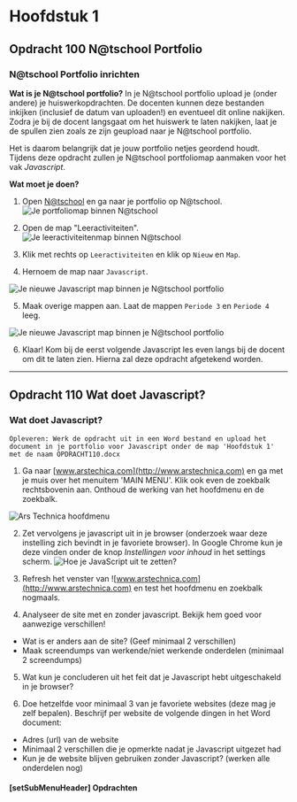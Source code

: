 ﻿# Hoofdstuk 1

## Opdracht 100 N@tschool Portfolio

### N@tschool Portfolio inrichten

**Wat is je N@tschool portfolio?**
In je N@tschool portfolio upload je (onder andere) je huiswerkopdrachten. 
De docenten kunnen deze bestanden inkijken (inclusief de datum van uploaden!) en eventueel dit online nakijken. Zodra je bij de docent langsgaat om het huiswerk te laten nakijken, laat je de spullen zien zoals ze zijn geupload naar je N@tschool portfolio.

Het is daarom belangrijk dat je jouw portfolio netjes geordend houdt. Tijdens deze opdracht zullen je N@tschool portfoliomap aanmaken voor het vak *Javascript*.

**Wat moet je doen?**

1. Open <a href="https://elo.kw1c.nl" target="_blank">N@tschool</a> en ga naar je portfolio op N@tschool.
![Je portfoliomap binnen N@tschool](https://raw.githubusercontent.com/ictacademiekw1c/opdrachten-repository/master/javascript/productie/afbeeldingen/Opdracht100-1.png)

2. Open de map "Leeractiviteiten".
![Je leeractiviteitenmap binnen N@tschool](https://raw.githubusercontent.com/ictacademiekw1c/opdrachten-repository/master/javascript/productie/afbeeldingen/Opdracht100-2.png)

3. Klik met rechts op ``Leeractiviteiten`` en klik op ``Nieuw`` en ``Map``.

4. Hernoem de map naar ``Javascript``.

![Je nieuwe Javascript map binnen je N@tschool portfolio](https://raw.githubusercontent.com/ictacademiekw1c/opdrachten-repository/master/javascript/productie/afbeeldingen/Opdracht100-3.png)

5. Maak overige mappen aan. Laat de mappen ``Periode 3`` en ``Periode 4`` leeg.

![Je nieuwe Javascript map binnen je N@tschool portfolio](https://raw.githubusercontent.com/ictacademiekw1c/opdrachten-repository/master/javascript/productie/afbeeldingen/Opdracht100-4.png)

6. Klaar! Kom bij de eerst volgende Javascript les even langs bij de docent om dit te laten zien. Hierna zal deze opdracht afgetekend worden.

---

## Opdracht 110 Wat doet Javascript?

### Wat doet Javascript?

``Opleveren: Werk de opdracht uit in een Word bestand en upload het document in je portfolio voor Javascript onder de map 'Hoofdstuk 1' met de naam OPDRACHT110.docx``

1. Ga naar [www.arstechica.com](http://www.arstechnica.com) en ga met je muis over het menuitem 'MAIN MENU'. Klik ook even de zoekbalk rechtsbovenin aan. Onthoud de werking van het hoofdmenu en de zoekbalk.

![Ars Technica hoofdmenu](https://raw.githubusercontent.com/ictacademiekw1c/opdrachten-repository/master/javascript/productie/afbeeldingen/opdracht100.png "Ars Technica hoofdmenu")

2. Zet vervolgens je javascript uit in je browser (onderzoek waar deze instelling zich bevindt in je favoriete browser). In Google Chrome kun je deze vinden onder de knop *Instellingen voor inhoud* in het settings scherm.
![Hoe je JavaScript uit te zetten?](https://raw.githubusercontent.com/ictacademiekw1c/opdrachten-repository/master/javascript/productie/afbeeldingen/opdracht100_2.png "Hoe je JavaScript uit te zetten?") 

3. Refresh het venster van ![www.arstechnica.com](http://www.arstechnica.com) en test het hoofdmenu en zoekbalk nogmaals.

4. Analyseer de site met en zonder javascript. Bekijk hem goed voor aanwezige verschillen!
- Wat is er anders aan de site? (Geef minimaal 2 verschillen)
- Maak screendumps van werkende/niet werkende onderdelen (minimaal 2 screendumps)

5. Wat kun je concluderen uit het feit dat je Javascript hebt uitgeschakeld in je browser?

6. Doe hetzelfde voor minimaal 3 van je favoriete websites (deze mag je zelf bepalen).
Beschrijf per website de volgende dingen in het Word document:

* Adres (url) van de website
* Minimaal 2 verschillen die je opmerkte nadat je Javascript uitgezet had
* Kun je de website blijven gebruiken zonder Javascript? (werken alle onderdelen nog)



#### [setSubMenuHeader] Opdrachten